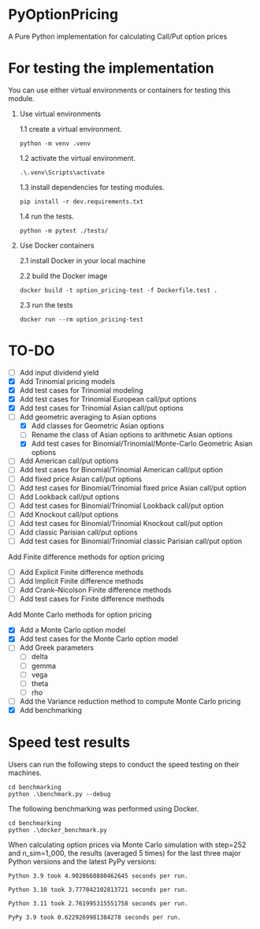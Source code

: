 # PyOptionPricing
A Pure Python implementation for calculating Call/Put option prices

# For testing the implementation
You can use either virtual environments or containers for testing this module.

1. Use virtual environments
    
    1.1 create a virtual environment.
    ```
    python -m venv .venv
    ```
    1.2 activate the virtual environment.
    ```
    .\.venv\Scripts\activate
    ```
    1.3 install dependencies for testing modules.
    ```
    pip install -r dev.requirements.txt
    ```
    1.4 run the tests.
    ```
    python -m pytest ./tests/
    ```
2. Use Docker containers

    2.1 install Docker in your local machine

    2.2 build the Docker image
    ```
    docker build -t option_pricing-test -f Dockerfile.test .
    ```
    2.3 run the tests 
    ```
    docker run --rm option_pricing-test
    ```

# TO-DO
- [ ] Add input dividend yield
- [x] Add Trinomial pricing models
- [x] Add test cases for Trinomial modeling
- [x] Add test cases for Trinomial European call/put options
- [x] Add test cases for Trinomial Asian call/put options
- [ ] Add geometric averaging to Asian options
    - [x] Add classes for Geometric Asian options
    - [ ] Rename the class of Asian options to arithmetic Asian options
    - [x] Add test cases for Binomial/Trinomial/Monte-Carlo Geometric Asian options
- [ ] Add American call/put options
- [ ] Add test cases for Binomial/Trinomial American call/put option
- [ ] Add fixed price Asian call/put options
- [ ] Add test cases for Binomial/Trinomial fixed price Asian call/put option
- [ ] Add Lookback call/put options
- [ ] Add test cases for Binomial/Trinomial Lookback call/put option
- [ ] Add Knockout call/put options
- [ ] Add test cases for Binomial/Trinomial Knockout call/put option
- [ ] Add classic Parisian call/put options
- [ ] Add test cases for Binomial/Trinomial classic Parisian call/put option

Add Finite difference methods for option pricing
- [ ] Add Explicit Finite difference methods
- [ ] Add Implicit Finite difference methods
- [ ] Add Crank–Nicolson Finite difference methods
- [ ] Add test cases for Finite difference methods

Add Monte Carlo methods for option pricing
- [x] Add a Monte Carlo option model
- [x] Add test cases for the Monte Carlo option model 
- [ ] Add Greek parameters
    - [ ] delta
    - [ ] gemma
    - [ ] vega
    - [ ] theta
    - [ ] rho
- [ ] Add the Variance reduction method to compute Monte Carlo pricing
- [x] Add benchmarking

# Speed test results
Users can run the following steps to conduct the speed testing on their machines.
```
cd benchmarking
python .\benchmark.py --debug
```
The following benchmarking was performed using Docker.
```
cd benchmarking
python .\docker_benchmark.py
```
When calculating option prices via Monte Carlo simulation with step=252 and n_sim=1_000, the results (averaged 5 times) for the last three major Python versions and the latest PyPy versions:
```
Python 3.9 took 4.9028668880462645 seconds per run.

Python 3.10 took 3.777042102813721 seconds per run.

Python 3.11 took 2.761995315551758 seconds per run.

PyPy 3.9 took 0.6229269981384278 seconds per run.
```